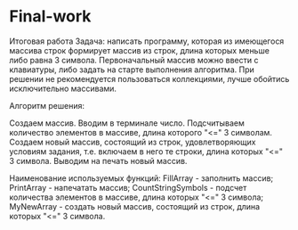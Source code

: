 # Final-work
Итоговая работа
Задача: написать программу, которая из имеющегося массива строк формирует массив из строк, длина которых меньше либо равна 3 символа. Первоначальный массив можно ввести с клавиатуры, либо задать на старте выполнения алгоритма. При решении не рекомендуется пользоваться коллекциями, лучше обойтись исключительно массивами.


Алгоритм решения:

Создаем массив.
Вводим в терминале число.
Подсчитываем количество элементов в массиве, длина которого "<=" 3 символам.
Создаем новый массив, состоящий из строк, удовлетворяющих условиям задания, т.е. включаем в него те строки, длина которых "<=" 3 символа.
Выводим на печать новый массив.

Наименование используемых функций:
FillArray - заполнить массив;
PrintArray - напечатать массив;
CountStringSymbols - подсчет количества элементов в массиве, длина которых "<=" 3 символа;
MyNewArray - создать новый массив, состоящий из строк, длина которых "<=" 3 символа.
